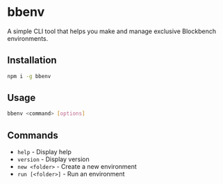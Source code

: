 # bbenv

A simple CLI tool that helps you make and manage exclusive Blockbench environments.

## Installation

```bash
npm i -g bbenv
```

## Usage

```bash
bbenv <command> [options]
```

## Commands

-   `help` - Display help
-   `version` - Display version
-   `new <folder>` - Create a new environment
-   `run [<folder>]` - Run an environment
